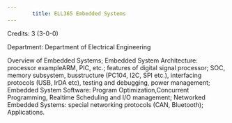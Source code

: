 ```yaml
---
        title: ELL365 Embedded Systems
---
```

Credits: 3 (3-0-0)

Department: Department of Electrical Engineering

Overview of Embedded Systems; Embedded System Architecture: processor exampleARM, PIC, etc.; features of digital signal processor; SOC, memory subsystem, busstructure (PC104, I2C, SPI etc.), interfacing protocols (USB, IrDA etc), testing and debugging, power management; Embedded System Software: Program Optimization,Concurrent Programming, Realtime Scheduling and I/O management; Networked Embedded Systems: special networking protocols (CAN, Bluetooth); Applications.